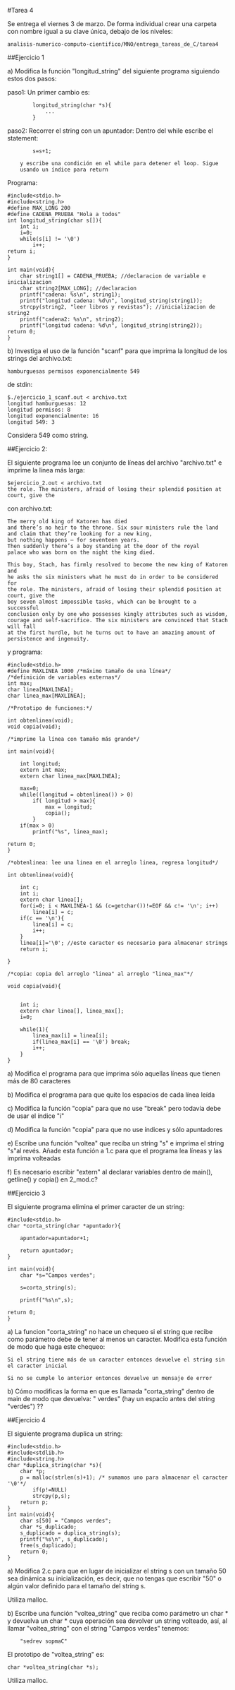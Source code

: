 #Tarea 4

Se entrega el viernes 3 de marzo. De forma individual crear una carpeta con nombre igual a su clave única, debajo de los niveles: 

```
analisis-numerico-computo-cientifico/MNO/entrega_tareas_de_C/tarea4
```

##Ejercicio 1

a) Modifica la función "longitud_string" del siguiente programa siguiendo estos dos pasos:

paso1: Un primer cambio es:

			longitud_string(char *s){
				...
			}

paso2: Recorrer el string con un apuntador:
		Dentro del while escribe el statement:
			
			s=s+1;

		y escribe una condición en el while para detener el loop. Sigue
		usando un índice para return

Programa:

```
#include<stdio.h>
#include<string.h>
#define MAX_LONG 200
#define CADENA_PRUEBA "Hola a todos"
int longitud_string(char s[]){
    int i;
    i=0;
    while(s[i] != '\0')
        i++;
return i;
}
 
int main(void){
    char string1[] = CADENA_PRUEBA; //declaracion de variable e inicializacion
    char string2[MAX_LONG]; //declaracion
    printf("cadena: %s\n", string1);
    printf("longitud cadena: %d\n", longitud_string(string1));
    strcpy(string2, "leer libros y revistas"); //inicializacion de string2
    printf("cadena2: %s\n", string2);
    printf("longitud cadena: %d\n", longitud_string(string2));
return 0;
}
```

b) Investiga el uso de la función "scanf" para que imprima la longitud de los strings del archivo.txt:

```
hamburguesas permisos exponencialmente 549
```

de stdin:

```
$./ejercicio_1_scanf.out < archivo.txt
longitud hamburguesas: 12
longitud permisos: 8
longitud exponencialmente: 16
longitud 549: 3

```

Considera 549 como string.

##Ejercicio 2:

El siguiente programa lee un conjunto de líneas del archivo "archivo.txt" e imprime la línea más larga:

```
$ejercicio_2.out < archivo.txt
the role. The ministers, afraid of losing their splendid position at court, give the
```

con archivo.txt:

```
The merry old king of Katoren has died
and there’s no heir to the throne. Six sour ministers rule the land
and claim that they’re looking for a new king,
but nothing happens – for seventeen years. 
Then suddenly there’s a boy standing at the door of the royal
palace who was born on the night the king died.

This boy, Stach, has firmly resolved to become the new king of Katoren and
he asks the six ministers what he must do in order to be considered for 
the role. The ministers, afraid of losing their splendid position at court, give the
boy seven almost impossible tasks, which can be brought to a successful
conclusion only by one who possesses kingly attributes such as wisdom,
courage and self-sacrifice. The six ministers are convinced that Stach will fall
at the first hurdle, but he turns out to have an amazing amount of
persistence and ingenuity.

```

y programa:

```
#include<stdio.h>
#define MAXLINEA 1000 /*máximo tamaño de una línea*/
/*definición de variables externas*/
int max;
char linea[MAXLINEA];
char linea_max[MAXLINEA];
 
/*Prototipo de funciones:*/
 
int obtenlinea(void); 
void copia(void);
 
/*imprime la línea con tamaño más grande*/
 
int main(void){
 
    int longitud;
    extern int max;
    extern char linea_max[MAXLINEA];
     
    max=0;
    while((longitud = obtenlinea()) > 0)
        if( longitud > max){
            max = longitud;
            copia();
        }
    if(max > 0)
        printf("%s", linea_max);
 
return 0;
}
 
/*obtenlinea: lee una linea en el arreglo linea, regresa longitud*/
 
int obtenlinea(void){
 
    int c;
    int i;
    extern char linea[];
    for(i=0; i < MAXLINEA-1 && (c=getchar())!=EOF && c!= '\n'; i++)
        linea[i] = c;
    if(c == '\n'){
        linea[i] = c;
        i++;
    }
    linea[i]='\0'; //este caracter es necesario para almacenar strings
    return i;
 
}
 
/*copia: copia del arreglo "linea" al arreglo "linea_max"*/
 
void copia(void){
 
 
    int i;
    extern char linea[], linea_max[];
    i=0;
 
    while(1){
        linea_max[i] = linea[i];
        if(linea_max[i] == '\0') break;
        i++;    
    }
}

```

a) Modifica el programa para que imprima sólo aquellas líneas que tienen más de 80 caracteres

b) Modifica el programa para que quite los espacios de cada línea leída

c) Modifica la función "copia" para que no use "break" pero todavía debe de usar el índice "i" 

d) Modifica la función "copia" para que no use índices y sólo apuntadores

e) Escribe una función "voltea" que reciba un string "s" e imprima el string "s"al revés. Añade esta función a 1.c para que el programa lea líneas y las imprima volteadas

f) Es necesario escribir "extern" al declarar variables dentro de main(), getline() y copia() en 2_mod.c?


##Ejercicio 3

El siguiente programa elimina el primer caracter de un string:

```
#include<stdio.h>
char *corta_string(char *apuntador){
 
    apuntador=apuntador+1;
 
    return apuntador;
}

int main(void){
    char *s="Campos verdes";
 
    s=corta_string(s);
     
    printf("%s\n",s);
 
return 0;
}
```

a) La funcion "corta_string" no hace un chequeo si el string que recibe como parámetro debe de tener al menos un caracter. Modifica esta función de modo que haga este chequeo:

	Si el string tiene más de un caracter entonces devuelve el string sin el caracter inicial
	
	Si no se cumple lo anterior entonces devuelve un mensaje de error

b) Cómo modificas la forma en que es llamada "corta_string" dentro de main de modo que devuelva: " verdes" (hay un espacio antes del string "verdes") ??


##Ejercicio 4

El siguiente programa duplica un string:

```
#include<stdio.h>
#include<stdlib.h>
#include<string.h>
char *duplica_string(char *s){  
    char *p;
    p = malloc(strlen(s)+1); /* sumamos uno para almacenar el caracter '\0'*/
        if(p!=NULL)
        strcpy(p,s);
    return p;
}
int main(void){
    char s[50] = "Campos verdes";
    char *s_duplicado;
    s_duplicado = duplica_string(s);
    printf("%s\n", s_duplicado);
    free(s_duplicado);
    return 0;
}
```
	
a) Modifica 2.c para que en lugar de inicializar el string s con un tamaño 50 sea dinámica su inicialización, es decir, que no tengas que escribir "50" o algún valor definido para el tamaño del string s. 

Utiliza malloc.

b) Escribe una función "voltea_string" que reciba como parámetro un char * y devuelva un char * cuya operación sea devolver un string volteado, así, al llamar "voltea_string" con el string "Campos verdes" tenemos:

```
	"sedrev sopmaC"
```

El prototipo de "voltea_string" es:

```
char *voltea_string(char *s);
```

Utiliza malloc.

